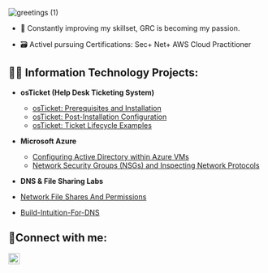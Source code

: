 ![greetings (1)](https://user-images.githubusercontent.com/109401839/212478916-224c7588-ae9d-41bf-ad0f-228ab2e0d110.gif)

- 🧠 Constantly improving my skillset, GRC is becoming my passion.

- 🗃 Activel pursuing Certifications: Sec+ Net+ AWS Cloud Practitioner
  
<h2>👨‍💻 Information Technology Projects:</h2>

- <b>osTicket (Help Desk Ticketing System)</b>
  - [osTicket: Prerequisites and Installation](https://github.com/VernonBootheITPro/osTicket-prereqs)
  - [osTicket: Post-Installation Configuration](https://github.com/VernonBootheITPro/osticket---Post-Install-Config)
  - [osTicket: Ticket Lifecycle Examples](https://github.com/VernonBootheITPro/osTicket--Lifecycle--Intake-Through-Resolution)
    
- <b>Microsoft Azure</b>
  - [Configuring Active Directory within Azure VMs](https://github.com/VernonBootheITPro/Configure-AD)
  - [Network Security Groups (NSGs) and Inspecting Network Protocols](https://github.com/VernonBootheITPro/Azure-Network-Portocols)

 - <b>DNS & File Sharing Labs</b>
  - [Network File Shares And Permissions](https://github.com/VernonBootheITPro/Network-File-Shares-And-Permissions)
  - [Build-Intuition-For-DNS](https://github.com/VernonBootheITPro/Build-Intuition-For-DNS)

  
<h2>🤳Connect with me:</h2>

[<img align="left" alt="Josh | LinkedIn" width="22px" src="https://cdn.jsdelivr.net/npm/simple-icons@v3/icons/linkedin.svg" />][linkedin]

[linkedin]: https://linkedin.com/in/vernonboothe
